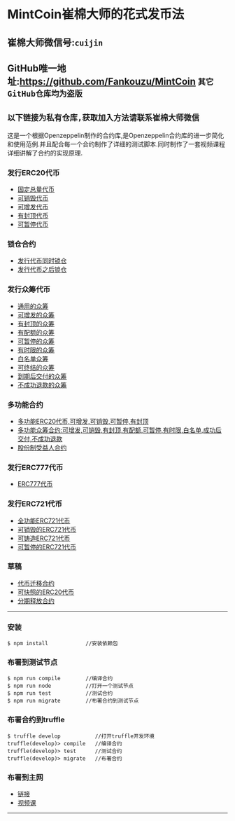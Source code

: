 # MintCoin崔棉大师的花式发币法

## 崔棉大师微信号:`cuijin` 
## GitHub唯一地址:https://github.com/Fankouzu/MintCoin `其它GitHub仓库均为盗版`
## `以下链接为私有仓库,获取加入方法请联系崔棉大师微信`

这是一个根据Openzeppelin制作的合约库,是Openzeppelin合约库的进一步简化和使用范例.并且配合每一个合约制作了详细的测试脚本.同时制作了一套视频课程详细讲解了合约的实现原理.

### 发行ERC20代币
- [固定总量代币](https://github.com/Fankouzu/MintCoin/README/ERC20/ERC20FixedSupply.md)
- [可销毁代币](https://github.com/Fankouzu/MintCoin/README/ERC20/ERC20WithBurnable.md)
- [可增发代币](https://github.com/Fankouzu/MintCoin/README/ERC20/ERC20WithMintable.md)
- [有封顶代币](https://github.com/Fankouzu/MintCoin/README/ERC20/ERC20WithCapped.md)
- [可暂停代币](https://github.com/Fankouzu/MintCoin/README/ERC20/ERC20WithPausable.md)
### 锁仓合约
- [发行代币同时锁仓](https://github.com/Fankouzu/MintCoin/README/ERC20/IssueTokenWithTimelock.md)
- [发行代币之后锁仓](https://github.com/Fankouzu/MintCoin/README/ERC20/IssueTokenBeforeTimelock.md)
### 发行众筹代币
- [通用的众筹](https://github.com/Fankouzu/MintCoin/README/Crowdsale/AllowanceCrowdsale.md)
- [可增发的众筹](https://github.com/Fankouzu/MintCoin/README/Crowdsale/MintedCrowdsale.md)
- [有封顶的众筹](https://github.com/Fankouzu/MintCoin/README/Crowdsale/CappedCrowdsale.md)
- [有配额的众筹](https://github.com/Fankouzu/MintCoin/README/Crowdsale/IndividuallyCappedCrowdsale.md)
- [可暂停的众筹](https://github.com/Fankouzu/MintCoin/README/Crowdsale/PausableCrowdsale.md)
- [有时限的众筹](https://github.com/Fankouzu/MintCoin/README/Crowdsale/TimedCrowdsale.md)
- [白名单众筹](https://github.com/Fankouzu/MintCoin/README/Crowdsale/WhitelistCrowdsale.md)
- [可终结的众筹](https://github.com/Fankouzu/MintCoin/README/Crowdsale/FinalizableCrowdsale.md)
- [到期后交付的众筹](https://github.com/Fankouzu/MintCoin/README/Crowdsale/PostDeliveryCrowdsale.md)
- [不成功退款的众筹](https://github.com/Fankouzu/MintCoin/README/Crowdsale/RefundableCrowdsale.md)

### 多功能合约
- [多功能ERC20代币,可增发,可销毁,可暂停,有封顶](https://github.com/Fankouzu/MintCoin/README/Multi/ERC20MultiFunction.md)
- [多功能众筹合约:可增发,可销毁,有封顶,有配额,可暂停,有时限,白名单,成功后交付,不成功退款](https://github.com/Fankouzu/MintCoin/README/Multi/MultiFunctionCrowdsale.md)
- [股份制受益人合约](https://github.com/Fankouzu/MintCoin/README/Multi/CrowdsalePaymentSplitter.md)

### 发行ERC777代币
- [ERC777代币](https://github.com/Fankouzu/MintCoin/README/ERC777/ERC777Contract.md)

### 发行ERC721代币
- [全功能ERC721代币](https://github.com/Fankouzu/MintCoin/README/ERC721/ERC721Full.md)
- [可销毁的ERC721代币](https://github.com/Fankouzu/MintCoin/README/ERC721/ERC721Burnable.md)
- [可铸造ERC721代币](https://github.com/Fankouzu/MintCoin/README/ERC721/ERC721Mintable.md)
- [可暂停的ERC721代币](https://github.com/Fankouzu/MintCoin/README/ERC721/ERC721Pausable.md)

### 草稿
- [代币迁移合约](https://github.com/Fankouzu/MintCoin/README/Multi/ERC20Migrator.md)
- [可快照的ERC20代币](https://github.com/Fankouzu/MintCoin/README/Multi/ERC20WithSnapshot.md)
- [分期释放合约](https://github.com/Fankouzu/MintCoin/README/Multi/ERC20WithTokenVesting.md)

---
### 安装
```shell
$ npm install            //安装依赖包
```
### 布署到测试节点
```shell
$ npm run compile        //编译合约
$ npm run node           //打开一个测试节点
$ npm run test           //测试合约
$ npm run migrate        //布署合约到测试节点
```
### 布署合约到truffle
```shell
$ truffle develop           //打开truffle开发环境
truffle(develop)> compile   //编译合约
truffle(develop)> test      //测试合约
truffle(develop)> migrate   //布署合约
```
### 布署到主网 
- [链接](https://github.com/Fankouzu/smart-contract/tree/master/Solidity%20Lesson%2003) 
- [视频课](https://www.bilibili.com/video/BV1vJ41117ck/)
---


